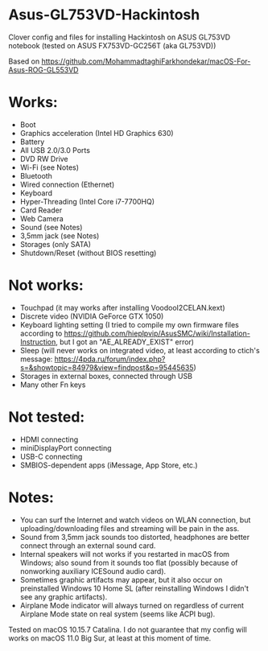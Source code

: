 # Asus-GL753VD-Hackintosh
Clover config and files for installing Hackintosh on ASUS GL753VD notebook (tested on ASUS FX753VD-GC256T (aka GL753VD))

Based on https://github.com/MohammadtaghiFarkhondekar/macOS-For-Asus-ROG-GL553VD

# Works:
* Boot
* Graphics acceleration (Intel HD Graphics 630)
* Battery
* All USB 2.0/3.0 Ports
* DVD RW Drive
* Wi-Fi (see Notes)
* Bluetooth
* Wired connection (Ethernet)
* Keyboard
* Hyper-Threading (Intel Core i7-7700HQ)
* Card Reader
* Web Camera
* Sound (see Notes)
* 3,5mm jack (see Notes)
* Storages (only SATA)
* Shutdown/Reset (without BIOS resetting)

# Not works:
* Touchpad (it may works after installing VoodooI2CELAN.kext)
* Discrete video (NVIDIA GeForce GTX 1050)
* Keyboard lighting setting (I tried to compile my own firmware files according to https://github.com/hieplpvip/AsusSMC/wiki/Installation-Instruction, but I got an "AE_ALREADY_EXIST" error)
* Sleep (will never works on integrated video, at least according to ctich's message: https://4pda.ru/forum/index.php?s=&showtopic=84979&view=findpost&p=95445635)
* Storages in external boxes, connected through USB
* Many other Fn keys

# Not tested:
* HDMI connecting
* miniDisplayPort connecting
* USB-C connecting
* SMBIOS-dependent apps (iMessage, App Store, etc.)

# Notes:
* You can surf the Internet and watch videos on WLAN connection, but uploading/downloading files and streaming will be pain in the ass.
* Sound from 3,5mm jack sounds too distorted, headphones are better connect through an external sound card.
* Internal speakers will not works if you restarted in macOS from Windows; also sound from it sounds too flat (possibly because of nonworking auxiliary ICESound audio card).
* Sometimes graphic artifacts may appear, but it also occur on preinstalled Windows 10 Home SL (after reinstalling Windows I didn't see any graphic artifacts).
* Airplane Mode indicator will always turned on regardless of current Airplane Mode state on real system (seems like ACPI bug).

Tested on macOS 10.15.7 Catalina. I do not guarantee that my config will works on macOS 11.0 Big Sur, at least at this moment of time.
